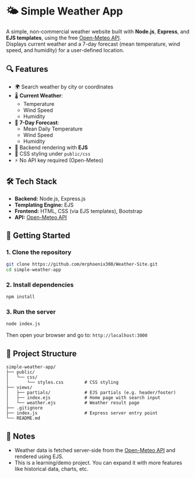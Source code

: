 # 🌤️ Simple Weather App

A simple, non-commercial weather website built with **Node.js**, **Express**, and **EJS templates**, using the free [Open-Meteo API](https://open-meteo.com/).  
Displays current weather and a 7-day forecast (mean temperature, wind speed, and humidity) for a user-defined location.

## 🔍 Features

- 🌍 Search weather by city or coordinates
- 🌡️ **Current Weather**:
  - Temperature
  - Wind Speed
  - Humidity
- 📅 **7-Day Forecast**:
  - Mean Daily Temperature
  - Wind Speed
  - Humidity
- 🧰 Backend rendering with **EJS**
- 🎨 CSS styling under `public/css`
- ⚡ No API key required (Open-Meteo)

## 🛠️ Tech Stack

- **Backend:** Node.js, Express.js
- **Templating Engine:** EJS
- **Frontend:** HTML, CSS (via EJS templates), Bootstrap
- **API:** [Open-Meteo API](https://open-meteo.com/)

## 🚀 Getting Started

### 1. Clone the repository

```bash
git clone https://github.com/mrphoenix300/Weather-Site.git
cd simple-weather-app
````

### 2. Install dependencies

```bash
npm install
```

### 3. Run the server

```bash
node index.js
```

Then open your browser and go to:
`http://localhost:3000`

## 📁 Project Structure

```
simple-weather-app/
├── public/
│   └── css/
│       └── styles.css        # CSS styling
├── views/
│   ├── partials/             # EJS partials (e.g. header/footer)
│   ├── index.ejs             # Home page with search input
│   └── weather.ejs           # Weather result page
├── .gitignore
├── index.js                  # Express server entry point
└── README.md
```

## 📌 Notes

* Weather data is fetched server-side from the [Open-Meteo API](https://open-meteo.com/) and rendered using EJS.
* This is a learning/demo project. You can expand it with more features like historical data, charts, etc.
